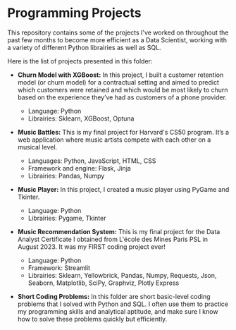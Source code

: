 # Programming Projects
This repository contains some of the projects I've worked on throughout the past few months to become more efficient as a Data Scientist, working with a variety of different Python librairies as well as SQL.

Here is the list of projects presented in this folder:
- **Churn Model with XGBoost:** In this project, I built a customer retention model (or churn model) for a contractual setting and aimed to predict which customers were retained and which would be most likely to churn based on the experience they’ve had as customers of a phone provider.
  - Language: Python
  - Librairies: Sklearn, XGBoost, Optuna
 
- **Music Battles:** This is my final project for Harvard's CS50 program. It’s a web application where music artists compete with each other on a musical level.
  - Languages: Python, JavaScript, HTML, CSS
  - Framework and engine: Flask, Jinja
  - Librairies: Pandas, Numpy

- **Music Player:** In this project, I created a music player using PyGame and Tkinter.
  - Language: Python
  - Librairies: Pygame, Tkinter
 
- **Music Recommendation System:** This is my final project for the Data Analyst Certificate I obtained from L'école des Mines Paris PSL in August 2023. It was my FIRST coding project ever!
  - Language: Python
  - Framework: Streamlit
  - Librairies: Sklearn, Yellowbrick, Pandas, Numpy, Requests, Json, Seaborn, Matplotlib, SciPy, Graphviz, Plotly Express
 
- **Short Coding Problems:** In this folder are short basic-level coding problems that I solved with Python and SQL. I often use them to practice my programming skills and analytical aptitude, and make sure I know how to solve these problems quickly but efficiently.



